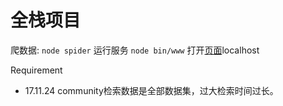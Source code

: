 # 全栈项目

爬数据: `node spider`
运行服务 `node bin/www`
打开[页面](http://:3000)localhost

Requirement

- 17.11.24 community检索数据是全部数据集，过大检索时间过长。